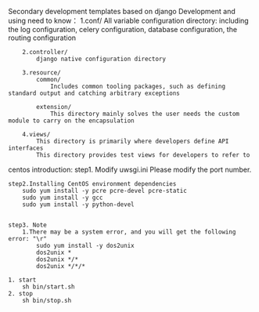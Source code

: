 Secondary development templates based on django
    Development and using need to know：
        1.conf/
            All variable configuration directory: including the log configuration, celery configuration, database configuration, the routing configuration

        2.controller/
            django native configuration directory

        3.resource/
            common/
                Includes common tooling packages, such as defining standard output and catching arbitrary exceptions

            extension/
                This directory mainly solves the user needs the custom module to carry on the encapsulation

        4.views/
            This directory is primarily where developers define API interfaces
            This directory provides test views for developers to refer to


centos introduction:
    step1. Modify uwsgi.ini
        Please modify the port number.

    step2.Installing CentOS environment dependencies
        sudo yum install -y pcre pcre-devel pcre-static
        sudo yum install -y gcc
        sudo yum install -y python-devel


    step3. Note
        1.There may be a system error, and you will get the following error: "\r"
            sudo yum install -y dos2unix
            dos2unix *
            dos2unix */*
            dos2unix */*/*

    1. start
        sh bin/start.sh
    2. stop
        sh bin/stop.sh

